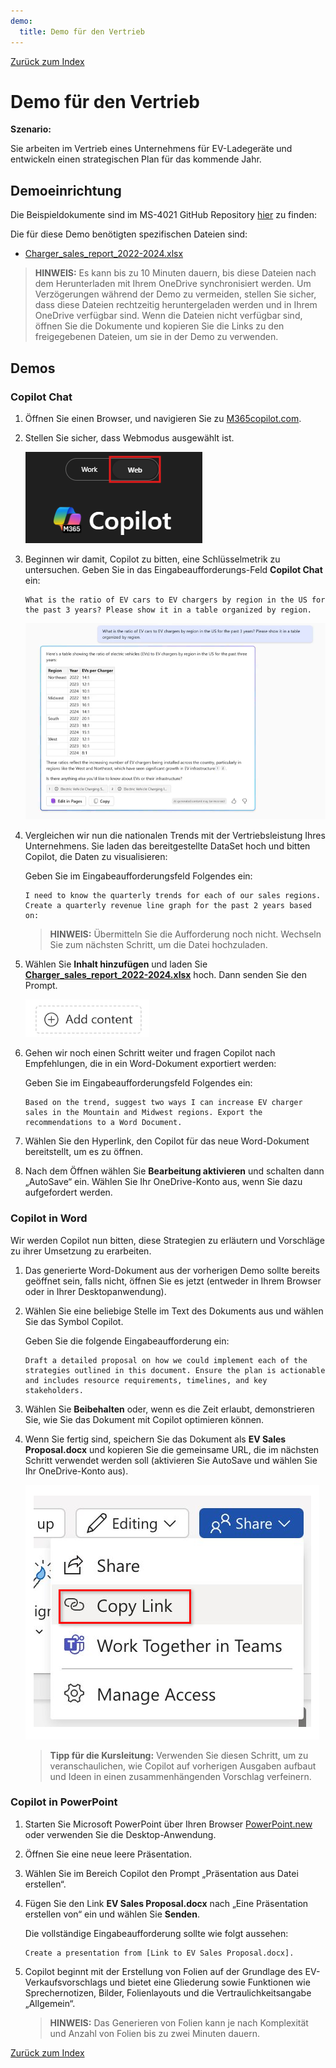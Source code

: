 ```yaml
---
demo:
  title: Demo für den Vertrieb
---
```


[Zurück zum Index](https://microsoftlearning.github.io/MS-4021-Copilot-Immersion-Experience/)

# Demo für den Vertrieb

**Szenario:**  

Sie arbeiten im Vertrieb eines Unternehmens für EV-Ladegeräte und entwickeln einen strategischen Plan für das kommende Jahr.

## Demoeinrichtung

Die Beispieldokumente sind im MS-4021 GitHub Repository [hier](https://github.com/MicrosoftLearning/MS-4021-Copilot-Immersion-Experience/tree/master/ResourceFiles) zu finden:

Die für diese Demo benötigten spezifischen Dateien sind:

- [Charger_sales_report_2022-2024.xlsx](https://github.com/MicrosoftLearning/MS-4021-Copilot-Immersion-Experience/raw/master/ResourceFiles/Charger_sales_report_2022-2024.xlsx)

> **HINWEIS:** Es kann bis zu 10 Minuten dauern, bis diese Dateien nach dem Herunterladen mit Ihrem OneDrive synchronisiert werden. Um Verzögerungen während der Demo zu vermeiden, stellen Sie sicher, dass diese Dateien rechtzeitig heruntergeladen werden und in Ihrem OneDrive verfügbar sind. Wenn die Dateien nicht verfügbar sind, öffnen Sie die Dokumente und kopieren Sie die Links zu den freigegebenen Dateien, um sie in der Demo zu verwenden.

## Demos

### Copilot Chat

1. Öffnen Sie einen Browser, und navigieren Sie zu [M365copilot.com](https://m365copilot.com/).

1. Stellen Sie sicher, dass Webmodus ausgewählt ist.

    ![Screenshot der Registerkarte Webmodus.](../Prompts/Media/web-mode.png)

1. Beginnen wir damit, Copilot zu bitten, eine Schlüsselmetrik zu untersuchen. Geben Sie in das Eingabeaufforderungs-Feld **Copilot Chat** ein:

    ```text
    What is the ratio of EV cars to EV chargers by region in the US for the past 3 years? Please show it in a table organized by region.
    ```

    ![Screenshot, der die Eingabeaufforderung Copilot Chat EV-Ladegerät zeigt.](../Demos/Media/copilot-chat-ev-charger-prompt.png)

1. Vergleichen wir nun die nationalen Trends mit der Vertriebsleistung Ihres Unternehmens. Sie laden das bereitgestellte DataSet hoch und bitten Copilot, die Daten zu visualisieren:

    Geben Sie im Eingabeaufforderungsfeld Folgendes ein:

    ```text
    I need to know the quarterly trends for each of our sales regions. Create a quarterly revenue line graph for the past 2 years based on:
    ```

    > **HINWEIS:** Übermitteln Sie die Aufforderung noch nicht. Wechseln Sie zum nächsten Schritt, um die Datei hochzuladen.

1. Wählen Sie **Inhalt hinzufügen** und laden Sie [**Charger_sales_report_2022-2024.xlsx**](https://github.com/MicrosoftLearning/MS-4021-Copilot-Immersion-Experience/raw/master/Resourcefiles/Charger_sales_report_2022-2024.xlsx) hoch. Dann senden Sie den Prompt.

    ![Fügen Sie den Copilot-Chat hinzu.](../Demos/Media/add-content-copilot-chat.png)

1. Gehen wir noch einen Schritt weiter und fragen Copilot nach Empfehlungen, die in ein Word-Dokument exportiert werden:

    Geben Sie im Eingabeaufforderungsfeld Folgendes ein:

    ```text
    Based on the trend, suggest two ways I can increase EV charger sales in the Mountain and Midwest regions. Export the recommendations to a Word Document.
    ```

1. Wählen Sie den Hyperlink, den Copilot für das neue Word-Dokument bereitstellt, um es zu öffnen.

1. Nach dem Öffnen wählen Sie **Bearbeitung aktivieren** und schalten dann „AutoSave“ ein. Wählen Sie Ihr OneDrive-Konto aus, wenn Sie dazu aufgefordert werden.

### Copilot in Word

Wir werden Copilot nun bitten, diese Strategien zu erläutern und Vorschläge zu ihrer Umsetzung zu erarbeiten.

1. Das generierte Word-Dokument aus der vorherigen Demo sollte bereits geöffnet sein, falls nicht, öffnen Sie es jetzt (entweder in Ihrem Browser oder in Ihrer Desktopanwendung).

1. Wählen Sie eine beliebige Stelle im Text des Dokuments aus und wählen Sie das Symbol Copilot.

    Geben Sie die folgende Eingabeaufforderung ein:

    ```text
    Draft a detailed proposal on how we could implement each of the strategies outlined in this document. Ensure the plan is actionable and includes resource requirements, timelines, and key stakeholders.
    ```

1. Wählen Sie **Beibehalten** oder, wenn es die Zeit erlaubt, demonstrieren Sie, wie Sie das Dokument mit Copilot optimieren können.

1. Wenn Sie fertig sind, speichern Sie das Dokument als **EV Sales Proposal.docx** und kopieren Sie die gemeinsame URL, die im nächsten Schritt verwendet werden soll (aktivieren Sie AutoSave und wählen Sie Ihr OneDrive-Konto aus).

    ![Link teilen.](../Demos/Media/share-menu-with-copy-link-9fd1c60a.png)

    > **Tipp für die Kursleitung:** Verwenden Sie diesen Schritt, um zu veranschaulichen, wie Copilot auf vorherigen Ausgaben aufbaut und Ideen in einen zusammenhängenden Vorschlag verfeinern.

### Copilot in PowerPoint

1. Starten Sie Microsoft PowerPoint über Ihren Browser [PowerPoint.new](https://PowerPoint.new) oder verwenden Sie die Desktop-Anwendung.

1. Öffnen Sie eine neue leere Präsentation.

1. Wählen Sie im Bereich Copilot den Prompt „Präsentation aus Datei erstellen“.

1. Fügen Sie den Link **EV Sales Proposal.docx** nach „Eine Präsentation erstellen von“ ein und wählen Sie **Senden**.

    Die vollständige Eingabeaufforderung sollte wie folgt aussehen:

    ```text
    Create a presentation from [Link to EV Sales Proposal.docx].
    ```

1. Copilot beginnt mit der Erstellung von Folien auf der Grundlage des EV-Verkaufsvorschlags und bietet eine Gliederung sowie Funktionen wie Sprechernotizen, Bilder, Folienlayouts und die Vertraulichkeitsangabe „Allgemein“.

    > **HINWEIS:** Das Generieren von Folien kann je nach Komplexität und Anzahl von Folien bis zu zwei Minuten dauern.

[Zurück zum Index](https://microsoftlearning.github.io/MS-4021-Copilot-Immersion-Experience/)
